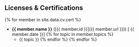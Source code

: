 ## Licenses & Certifications

{% for member in site.data.cv.cert %}

* **{{ member.name }}** ([{{ member.id }}]({{ member.url }})) [<span class="float-right btn  btn-sm btn-danger"><i class="fa fa-calendar"></i> {{ member.date }}</span>]
    {% for topic in member.topics %}
    * {{ topic }}
    {% endfor %}
{% endfor %}